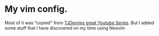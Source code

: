 # My vim config.

Most of it was "copied" from [TJDevries great Youtube Series](https://www.youtube.com/watch?v=TQn2hJeHQbM&list=PLep05UYkc6wTyBe7kPjQFWVXTlhKeQejM). But I added some stuff that I have discovered on my time using Neovim
